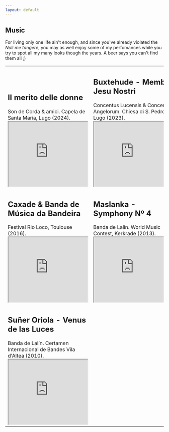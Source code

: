 ```yaml
---
layout: default
---
```


## Music

For living only one life ain't enough, and since you've already violated the <i>Noli me tangere</i>, you may as well enjoy some of my perfomances while you try to spot all my many looks though the years. A beer says you can't find them all ;)


<!-- <iframe width="420" height="345" src="https://www.youtube.com/embed/DeehD4Y5tfA"> -->
<!-- </iframe> -->

<table>
  <tr>
    <td valign="bottom">
      <h2>Il merito delle donne</h2>
      Son de Corda & amici. Capela de Santa María, Lugo (2024).
      <iframe width="252" height="207" src="https://www.youtube.com/embed/7xd_2EIMJg8?si=X8Pa3HajJFRhnioZ"></iframe>
    </td>
    <td valign="bottom">
      <h2>Buxtehude - Membra Jesu Nostri</h2>
      Concentus Lucensis & Concentus Angelorum. Chiesa di S. Pedro, Lugo (2023).
      <iframe width="252" height="207" src="https://www.youtube.com/embed/gAg0haXkMlM"></iframe>
    </td>
  </tr>
  <tr>
    <td>
      <h2>Caxade & Banda de Música da Bandeira</h2>
      Festival Rio Loco, Toulouse (2016). 
      <iframe width="252" height="207" src="https://www.youtube.com/embed/CdEIERNBad0"></iframe>
    </td>
    <td>
      <h2>Maslanka - Symphony Nº 4</h2>
      Banda de Lalín. World Music Contest, Kerkrade (2013).
      <iframe width="252" height="207" src="https://www.youtube.com/embed/DeehD4Y5tfA"></iframe>
    </td>
  </tr>
  <tr>
    <td>
      <h2>Suñer Oriola - Venus de las Luces</h2>
      Banda de Lalín. Certamen Internacional de Bandes Vila d'Altea (2010).
      <iframe width="252" height="207" src="https://www.youtube.com/embed/FrJashZ09Go"></iframe>
    </td>
    <td>
    </td>
  </tr>
</table>
